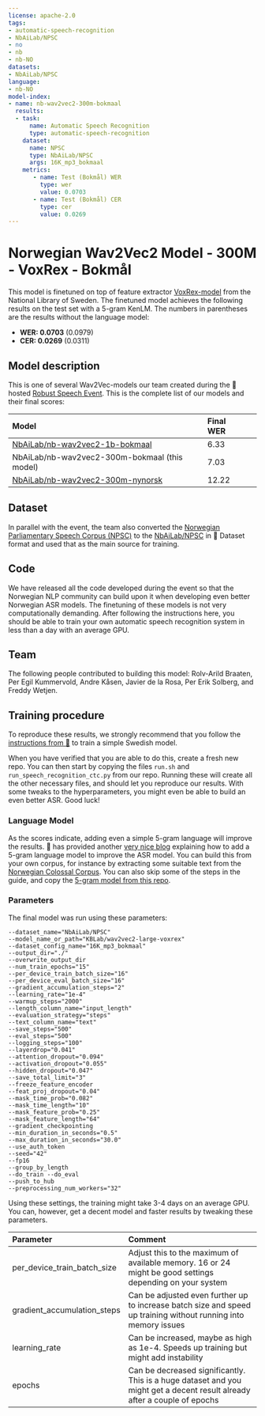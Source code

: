```yaml
---
license: apache-2.0
tags:
- automatic-speech-recognition
- NbAiLab/NPSC
- no
- nb
- nb-NO
datasets:
- NbAiLab/NPSC
language:
- nb-NO
model-index:
- name: nb-wav2vec2-300m-bokmaal
  results:
  - task:
      name: Automatic Speech Recognition 
      type: automatic-speech-recognition
    dataset:
      name: NPSC
      type: NbAiLab/NPSC
      args: 16K_mp3_bokmaal
    metrics:
       - name: Test (Bokmål) WER
         type: wer
         value: 0.0703
       - name: Test (Bokmål) CER
         type: cer
         value: 0.0269
---
```


# Norwegian Wav2Vec2 Model - 300M - VoxRex - Bokmål
This model is finetuned on top of feature extractor [VoxRex-model](https://huggingface.co/KBLab/wav2vec2-large-voxrex) from the National Library of Sweden. The finetuned model achieves the following results on the test set with a 5-gram KenLM. The numbers in parentheses are the results without the language model:
- **WER: 0.0703** (0.0979)
- **CER: 0.0269** (0.0311)

## Model description
This is one of several Wav2Vec-models our team created during the 🤗 hosted [Robust Speech Event](https://discuss.huggingface.co/t/open-to-the-community-robust-speech-recognition-challenge/13614?s=09). This is the complete list of our models and their final scores:

| Model         | Final WER   | |
|:--------------|:------------|:------------:|
| [NbAiLab/nb-wav2vec2-1b-bokmaal](https://huggingface.co/NbAiLab/nb-wav2vec2-1b-bokmaal) |  6.33 |                                          |
| NbAiLab/nb-wav2vec2-300m-bokmaal (this model) |  7.03 |                                      |
| [NbAiLab/nb-wav2vec2-300m-nynorsk](https://huggingface.co/NbAiLab/nb-wav2vec2-300m-nynorsk) | 12.22  |                                                |
## Dataset
In parallel with the event, the team also converted the [Norwegian Parliamentary Speech Corpus (NPSC)](https://www.nb.no/sprakbanken/en/resource-catalogue/oai-nb-no-sbr-58/) to the [NbAiLab/NPSC](https://huggingface.co/datasets/NbAiLab/NPSC) in 🤗 Dataset format and used that as the main source for training.

## Code
We have released all the code developed during the event so that the Norwegian NLP community can build upon it when developing even better Norwegian ASR models. The finetuning of these models is not very computationally demanding. After following the instructions here, you should be able to train your own automatic speech recognition system in less than a day with an average GPU.

## Team
The following people contributed to building this model: Rolv-Arild Braaten, Per Egil Kummervold, Andre Kåsen, Javier de la Rosa, Per Erik Solberg, and Freddy Wetjen. 

## Training procedure
To reproduce these results, we strongly recommend that you follow the [instructions from 🤗](https://github.com/huggingface/transformers/tree/master/examples/research_projects/robust-speech-event#talks) to train a simple Swedish model.

When you have verified that you are able to do this, create a fresh new repo. You can then start by copying the files ```run.sh``` and ```run_speech_recognition_ctc.py``` from our repo. Running these will create all the other necessary files, and should let you reproduce our results. With some tweaks to the hyperparameters, you might even be able to build an even better ASR. Good luck!

### Language Model
As the scores indicate, adding even a simple 5-gram language will improve the results.  🤗 has provided another [very nice blog](https://huggingface.co/blog/wav2vec2-with-ngram) explaining how to add a 5-gram language model to improve the ASR model. You can build this from your own corpus, for instance by extracting some suitable text from the [Norwegian Colossal Corpus](https://huggingface.co/datasets/NbAiLab/NCC). You can also skip some of the steps in the guide, and copy the [5-gram model from this repo](https://huggingface.co/NbAiLab/XLSR-300M-bokmaal/tree/main/language_model).


### Parameters
The final model was run using these parameters:
```
--dataset_name="NbAiLab/NPSC" 
--model_name_or_path="KBLab/wav2vec2-large-voxrex" 
--dataset_config_name="16K_mp3_bokmaal" 
--output_dir="./" 
--overwrite_output_dir 
--num_train_epochs="15" 
--per_device_train_batch_size="16" 
--per_device_eval_batch_size="16" 
--gradient_accumulation_steps="2" 
--learning_rate="1e-4" 
--warmup_steps="2000" 
--length_column_name="input_length" 
--evaluation_strategy="steps" 
--text_column_name="text" 
--save_steps="500" 
--eval_steps="500" 
--logging_steps="100" 
--layerdrop="0.041" 
--attention_dropout="0.094" 
--activation_dropout="0.055" 
--hidden_dropout="0.047" 
--save_total_limit="3" 
--freeze_feature_encoder 
--feat_proj_dropout="0.04" 
--mask_time_prob="0.082" 
--mask_time_length="10" 
--mask_feature_prob="0.25" 
--mask_feature_length="64" 
--gradient_checkpointing 
--min_duration_in_seconds="0.5" 
--max_duration_in_seconds="30.0" 
--use_auth_token 
--seed="42" 
--fp16 
--group_by_length 
--do_train --do_eval 
--push_to_hub 
--preprocessing_num_workers="32"
```

Using these settings, the training might take 3-4 days on an average GPU. You can, however, get a decent model and faster results by tweaking these parameters.

| Parameter| Comment | 
|:-------------|:-----|
| per_device_train_batch_size       | Adjust this to the maximum of available memory. 16 or 24 might be good settings depending on your system  |
|gradient_accumulation_steps |Can be adjusted even further up to increase batch size and speed up training without running into memory issues |
| learning_rate|Can be increased, maybe as high as 1e-4. Speeds up training but might add instability |
| epochs| Can be decreased significantly. This is a huge dataset and you might get a decent result already after a couple of epochs|


